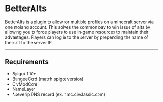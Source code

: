 # BetterAlts

BetterAlts is a plugin to allow for multiple profiles on a minecraft server via one mojang account. This solves the common pay to win issue of alts by allowing you to force players to use in-game resources to maintain their advantages. Players can log in to the server by prepending the name of their alt to the server IP.

---
## Requirements

* Spigot 1.10+
* BungeeCord (match spigot version)
* CivModCore
* NameLayer
* *.severip DNS record (ex. *.mc.civclassic.com)
